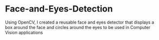 # Face-and-Eyes-Detection
Using OpenCV, I created a reusable face and eyes detector that displays a box around the face and circles around the eyes to be used in Computer Vision applications
